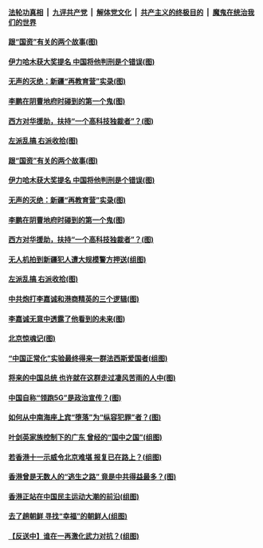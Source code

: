####  [法轮功真相](../../../../basic/blob/master/README.md?t=09231252) &nbsp;|&nbsp; [九评共产党](../../../../9ping.md/blob/master/README.md?t=09231252) &nbsp;|&nbsp; [解体党文化](../../../../jtdwh.md/blob/master/README.md?t=09231252)  &nbsp;|&nbsp; [共产主义的终极目的](../../../../gczydzjmd.md/blob/master/README.md?t=09231252) &nbsp;|&nbsp; [魔鬼在统治我们的世界](../../../../mgztzwmdsj.md/blob/master/README.md?t=09231252) 

#### [跟“国资”有关的两个故事(图)](../pages/p4/908201.md?t=09231252) 

#### [伊力哈木获大奖提名 中国将他判刑是个错误(图)](../pages/p4/908195.md?t=09231252) 

#### [无声的灭绝：新疆“再教育营”实录(图)](../pages/p4/908199.md?t=09231252) 

#### [李鹏在阴曹地府时碰到的第一个鬼(图)](../pages/p4/908193.md?t=09231252) 

#### [西方对华援助，扶持“一个高科技独裁者”？(图)](../pages/p4/908187.md?t=09231252) 

#### [左派乱搞 右派收拾(图)](../pages/p4/908057.md?t=09231252) 

#### [跟“国资”有关的两个故事(图)](../pages/p4/908201.md?t=09231252) 

#### [伊力哈木获大奖提名 中国将他判刑是个错误(图)](../pages/p4/908195.md?t=09231252) 

#### [无声的灭绝：新疆“再教育营”实录(图)](../pages/p4/908199.md?t=09231252) 

#### [李鹏在阴曹地府时碰到的第一个鬼(图)](../pages/p4/908193.md?t=09231252) 

#### [西方对华援助，扶持“一个高科技独裁者”？(图)](../pages/p4/908187.md?t=09231252) 

#### [无人机拍到新疆犯人遭大规模警方押送(组图)](../pages/p4/908190.md?t=09231252) 

#### [左派乱搞 右派收拾(图)](../pages/p4/908057.md?t=09231252) 

#### [中共炮打李嘉诚和港商精英的三个逻辑(图)](../pages/p4/908052.md?t=09231252) 

#### [李嘉诚无意中透露了他看到的未来(图)](../pages/p4/908108.md?t=09231252) 

#### [北京惊魂记(图)](../pages/p4/908019.md?t=09231252) 

#### [“中国正常化”实验最终得来一群法西斯爱国者(组图)](../pages/p4/908063.md?t=09231252) 

#### [将来的中国总统 也许就在这群走过凄风苦雨的人中(图)](../pages/p4/908036.md?t=09231252) 

#### [中国自称“领跑5G”是政治宣传？(图)](../pages/p4/908031.md?t=09231252) 

#### [如何从中南海座上宾“堕落”为“纵容犯罪”者？(图)](../pages/p4/908024.md?t=09231252) 

#### [叶剑英家族控制下的广东 曾经的“国中之国”(组图)](../pages/p4/908021.md?t=09231252) 

#### [若香港十一示威令北京难堪 报复已在路上？(组图)](../pages/p4/908015.md?t=09231252) 

#### [香港曾是无数人的“逃生之路” 竟是中共得益最多？(图)](../pages/p4/908017.md?t=09231252) 

#### [香港正站在中国民主运动大潮的前沿(组图)](../pages/p4/907895.md?t=09231252) 

#### [去了趟朝鲜 寻找“幸福”的朝鲜人(组图)](../pages/p4/907939.md?t=09231252) 

#### [【反送中】谁在一再激化武力对抗？(组图)](../pages/p4/907935.md?t=09231252) 


